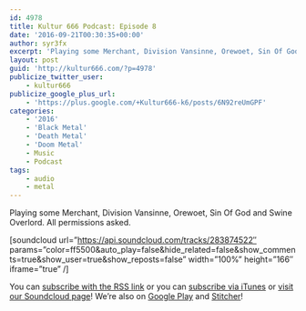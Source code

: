 ```yaml
---
id: 4978
title: Kultur 666 Podcast: Episode 8
date: '2016-09-21T00:30:35+00:00'
author: syr3fx
excerpt: 'Playing some Merchant, Division Vansinne, Orewoet, Sin Of God and Swine Overlord.  All permissions asked.'
layout: post
guid: 'http://kultur666.com/?p=4978'
publicize_twitter_user:
    - kultur666
publicize_google_plus_url:
    - 'https://plus.google.com/+Kultur666-k6/posts/6N92reUmGPF'
categories:
    - '2016'
    - 'Black Metal'
    - 'Death Metal'
    - 'Doom Metal'
    - Music
    - Podcast
tags:
    - audio
    - metal
---
```


<span style="font-weight:400;">Playing some Merchant, Division Vansinne, Orewoet, Sin Of God and Swine Overlord. All permissions asked.</span>

\[soundcloud url=”https://api.soundcloud.com/tracks/283874522″ params=”color=ff5500&amp;auto\_play=false&amp;hide\_related=false&amp;show\_comments=true&amp;show\_user=true&amp;show\_reposts=false” width=”100%” height=”166″ iframe=”true” /\]

You can [subscribe with the RSS link](http://feeds.soundcloud.com/users/soundcloud:users:203985226/sounds.rss) or you can [subscribe via iTunes](https://itunes.apple.com/au/podcast/kultur-666-podcast/id1140410234) or [visit our Soundcloud page](https://soundcloud.com/kultur-666)! We’re also on [Google Play](https://goo.gl/app/playmusic?ibi=com.google.PlayMusic&isi=691797987&ius=googleplaymusic&link=https://play.google.com/music/m/Iax6bcfbhy27w3wvkpxlcrkkr6i?t%3DKultur_666_Podcast) and [Stitcher](http://www.stitcher.com/s?fid=99915&refid=stpr)!